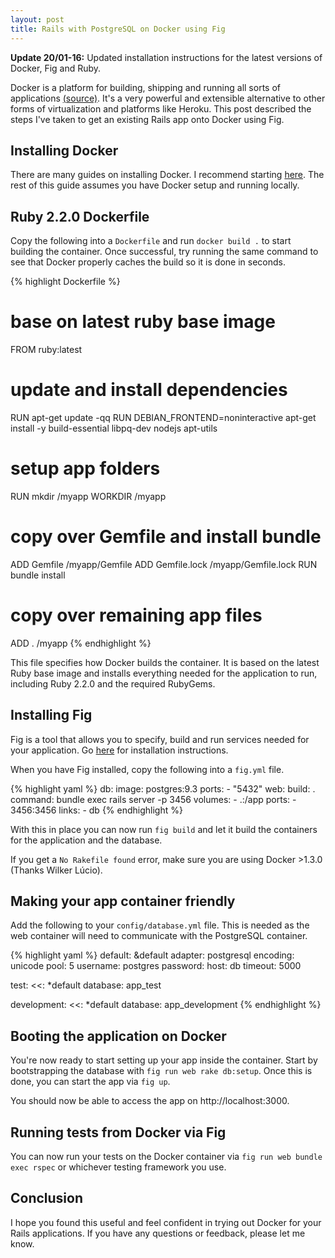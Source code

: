 ```yaml
---
layout: post
title: Rails with PostgreSQL on Docker using Fig
---
```


**Update 20/01-16:** Updated installation instructions for the latest versions of
Docker, Fig and Ruby.

Docker is a platform for building, shipping and running all sorts of
applications [(source)](https://www.docker.com/whatisdocker/). It's a very
powerful and extensible alternative to other forms of virtualization and
platforms like Heroku. This post described the steps I've taken to get an
existing Rails app onto Docker using Fig.

<!-- more -->


## Installing Docker

There are many guides on installing Docker. I recommend starting
[here](https://docs.docker.com/installation/#installation). The rest of
this guide assumes you have Docker setup and running locally.


## Ruby 2.2.0 Dockerfile

Copy the following into a `Dockerfile` and run `docker build .` to start
building the container. Once successful, try running the same command to see
that Docker properly caches the build so it is done in seconds.

{% highlight Dockerfile %}
# base on latest ruby base image
FROM ruby:latest

# update and install dependencies
RUN apt-get update -qq
RUN DEBIAN_FRONTEND=noninteractive apt-get install -y build-essential libpq-dev nodejs apt-utils

# setup app folders
RUN mkdir /myapp
WORKDIR /myapp

# copy over Gemfile and install bundle
ADD Gemfile /myapp/Gemfile
ADD Gemfile.lock /myapp/Gemfile.lock
RUN bundle install

# copy over remaining app files
ADD . /myapp
{% endhighlight %}

This file specifies how Docker builds the container. It is based on the latest
Ruby base image and installs everything needed for the application to run,
including Ruby 2.2.0 and the required RubyGems.


## Installing Fig

Fig is a tool that allows you to specify, build and run services needed for your
application. Go [here](http://www.fig.sh/install.html) for
installation instructions.

When you have Fig installed, copy the following into a `fig.yml` file.

{% highlight yaml %}
db:
  image: postgres:9.3
  ports:
    - "5432"
web:
  build: .
  command: bundle exec rails server -p 3456
  volumes:
    - .:/app
  ports:
    - 3456:3456
  links:
    - db
{% endhighlight %}

With this in place you can now run `fig build` and let it build the containers
for the application and the database.

If you get a `No Rakefile found` error, make sure you are using Docker >1.3.0
(Thanks Wilker Lúcio).

## Making your app container friendly

Add the following to your `config/database.yml` file. This is needed as the web
container will need to communicate with the PostgreSQL container.

{% highlight yaml %}
default: &default
  adapter: postgresql
  encoding: unicode
  pool: 5
  username: postgres
  password:
  host: db
  timeout: 5000

test:
  <<: *default
  database: app_test

development:
  <<: *default
  database: app_development
{% endhighlight %}


## Booting the application on Docker

You're now ready to start setting up your app inside the container. Start by
bootstrapping the database with `fig run web rake db:setup`. Once this is done,
you can start the app via `fig up`.

You should now be able to access the app on http://localhost:3000.


## Running tests from Docker via Fig

You can now run your tests on the Docker container via `fig run web bundle exec
rspec` or whichever testing framework you use.


## Conclusion

I hope you found this useful and feel confident in trying out Docker for your
Rails applications. If you have any questions or feedback, please let me know.
